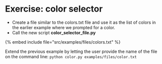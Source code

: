 # Exercise: color selector


* Create a file similar to the colors.txt file and use it as the list of colors in the earlier example where we prompted for a color.
* Call the new script **color_selector_file.py**

{% embed include file="src/examples/files/colors.txt" %}

Extend the previous example by letting the user provide the name of the file on the command line:
`python color.py examples/files/color.txt`



